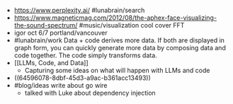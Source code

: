 - https://www.perplexity.ai/ #lunabrain/search
- https://www.magneticmag.com/2012/08/the-aphex-face-visualizing-the-sound-spectrum/ #music/visualization cool cover FFT
- igor oct 6/7 portland/vancouver
- #lunabrain/work Data + code derives more data. If both are displayed in graph form, you can quickly generate more data by composing data and code together. The code simply transforms data.
- [[LLMs, Code, and Data]]
	- Capturing some ideas on what will happen with LLMs and code
- ((64596078-8dbf-45d3-a9ac-b361acc13493))
- #blog/ideas write about go wire
	- talked with Luke about dependency injection